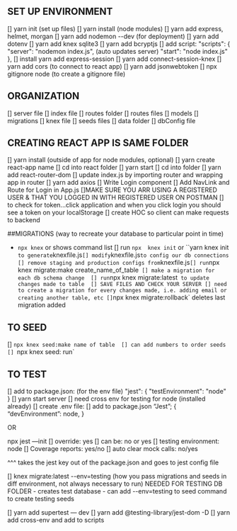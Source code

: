 ## SET UP ENVIRONMENT
[] yarn init (set up files)
[] yarn install (node modules)
[] yarn add express, helmet, morgan 
[] yarn add nodemon --dev (for deployment)
[] yarn add dotenv
[] yarn add knex sqlite3
[] yarn add bcryptjs
[] add script: 
 "scripts": {
    "server": "nodemon index.js", (auto updates server)
    "start": "node index.js"
  },
[] install yarn add express-session
[] yarn add connect-session-knex
[] yarn add cors (to connect to react app)
[] yarn add jsonwebtoken
[] npx gitignore node (to create a gitignore file)

## ORGANIZATION
[] server file 
[] index file 
[] routes folder
    [] routes files
    [] models
[] migrations
[] knex file
[] seeds files 
[] data folder
[] dbConfig file 

## CREATING REACT APP IS SAME FOLDER
[] yarn install (outside of app for node modules, optional)
[] yarn create react-app name
    [] cd into react folder
    [] yarn start 
[] cd into folder 
[] yarn add react-router-dom
[] update index.js by importing router and wrapping app in router 
[] yarn add axios 
[] Write Login component
[] Add NavLink and Route for Login in App.js
[]MAKE SURE YOU ARR USING A REGISTERED USER & THAT YOU LOGGED IN WITH REGISTERED USER ON POSTMAN
[] to check for token...click application and when you click login you should see a token on your localStorage 
[] create HOC so client can make requests to backend 

##MIGRATIONS (way to recreate your database to particular point in time)

- `npx knex` or  shows command list 
[] run `npx  knex init` or ``yarn knex init ` to generate `knexfile.js`
[] modify `knexfile.js` to config our db connections
[] remove staging and production configs from `knexfile.js`
[] run `npx knex migrate:make create_name_of_table` 
[] make a migration for each db schema change 
[] run `npx knex migrate:latest` to update changes made to table 
[] SAVE FILES AND CHECK YOUR SERVER
[] need to create a migration for every changes made, i.e. adding email or creating another table, etc
[]`npx knex migrate:rollback` deletes last migration added 

## TO SEED
[] `npx knex seed:make name of table 
[] can add numbers to order seeds
[] `npx knex seed: run`

## TO TEST
[] add to package.json: (for the env file)
 "jest": {
    "testEnvironment": "node"
  }
[] yarn start server 
[] need cross env for testing for node (installed already)
[] create .env file:
[] add  to package.json
“Jest”; {
“devEnvironment”: node, 
}

OR 

npx jest —init
	[] override: yes
	[] can be: no or yes 
	[] testing environment: node
	[] Coverage reports: yes/no
	[] auto clear mock calls: no/yes

^^^ takes the jest key out of the package.json and goes to jest  config file 

[]  knex migrate:latest --env=testing (how you pass migrations and seeds in diff environment, not always necessary to run) NEEDED FOR TESTING DB FOLDER 
    - creates test database 
    - can add --env=testing to seed command to create testing seeds 

[] yarn add supertest — dev
[] yarn add @testing-library/jest-dom -D
[] yarn add cross-env and add to scripts 